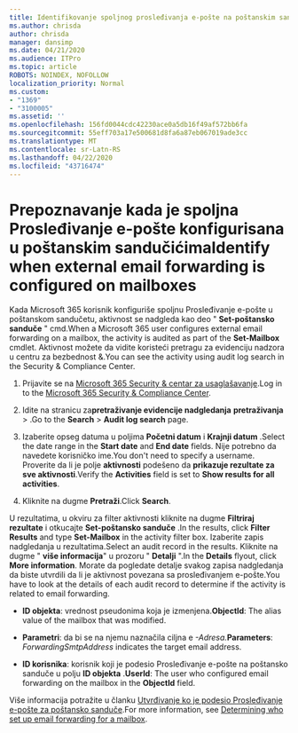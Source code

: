 ```yaml
---
title: Identifikovanje spoljnog prosleđivanja e-pošte na poštanskim sandučićima u evidencijama nadgledanja
ms.author: chrisda
author: chrisda
manager: dansimp
ms.date: 04/21/2020
ms.audience: ITPro
ms.topic: article
ROBOTS: NOINDEX, NOFOLLOW
localization_priority: Normal
ms.custom:
- "1369"
- "3100005"
ms.assetid: ''
ms.openlocfilehash: 156fd0044cdc42230ace0a5db16f49af572bb6fa
ms.sourcegitcommit: 55eff703a17e500681d8fa6a87eb067019ade3cc
ms.translationtype: MT
ms.contentlocale: sr-Latn-RS
ms.lasthandoff: 04/22/2020
ms.locfileid: "43716474"
---
```

# <a name="identify-when-external-email-forwarding-is-configured-on-mailboxes"></a><span data-ttu-id="34605-102">Prepoznavanje kada je spoljna Prosleđivanje e-pošte konfigurisana u poštanskim sandučićima</span><span class="sxs-lookup"><span data-stu-id="34605-102">Identify when external email forwarding is configured on mailboxes</span></span>

<span data-ttu-id="34605-103">Kada Microsoft 365 korisnik konfiguriše spoljnu Prosleđivanje e-pošte u poštanskom sandučetu, aktivnost se nadgleda kao deo " **Set-poštansko sanduče** " cmd.</span><span class="sxs-lookup"><span data-stu-id="34605-103">When a Microsoft 365 user configures external email forwarding on a mailbox, the activity is audited as part of the **Set-Mailbox** cmdlet.</span></span> <span data-ttu-id="34605-104">Aktivnost možete da vidite koristeći pretragu za evidenciju nadzora u centru za bezbednost &.</span><span class="sxs-lookup"><span data-stu-id="34605-104">You can see the activity using audit log search in the Security & Compliance Center.</span></span>

1. <span data-ttu-id="34605-105">Prijavite se na [Microsoft 365 Security & centar za usaglašavanje](https://protection.office.com/).</span><span class="sxs-lookup"><span data-stu-id="34605-105">Log in to the [Microsoft 365 Security & Compliance Center](https://protection.office.com/).</span></span>

2. <span data-ttu-id="34605-106">Idite na stranicu za**pretraživanje evidencije nadgledanja** **pretraživanja** > .</span><span class="sxs-lookup"><span data-stu-id="34605-106">Go to the **Search** > **Audit log search** page.</span></span>

3. <span data-ttu-id="34605-107">Izaberite opseg datuma u poljima **Početni datum** i **Krajnji datum** .</span><span class="sxs-lookup"><span data-stu-id="34605-107">Select the date range in the **Start date** and **End date** fields.</span></span> <span data-ttu-id="34605-108">Nije potrebno da navedete korisničko ime.</span><span class="sxs-lookup"><span data-stu-id="34605-108">You don't need to specify a username.</span></span> <span data-ttu-id="34605-109">Proverite da li je polje **aktivnosti** podešeno da **prikazuje rezultate za sve aktivnosti**.</span><span class="sxs-lookup"><span data-stu-id="34605-109">Verify the **Activities** field is set to **Show results for all activities**.</span></span>

4. <span data-ttu-id="34605-110">Kliknite na dugme **Pretraži**.</span><span class="sxs-lookup"><span data-stu-id="34605-110">Click **Search**.</span></span>

<span data-ttu-id="34605-111">U rezultatima, u okviru za filter aktivnosti kliknite na dugme **Filtriraj rezultate** i otkucajte **Set-poštansko sanduče** .</span><span class="sxs-lookup"><span data-stu-id="34605-111">In the results, click **Filter Results** and type **Set-Mailbox** in the activity filter box.</span></span> <span data-ttu-id="34605-112">Izaberite zapis nadgledanja u rezultatima.</span><span class="sxs-lookup"><span data-stu-id="34605-112">Select an audit record in the results.</span></span> <span data-ttu-id="34605-113">Kliknite na dugme " **više informacija**" u prozoru " **Detalji** ".</span><span class="sxs-lookup"><span data-stu-id="34605-113">In the **Details** flyout, click **More information**.</span></span> <span data-ttu-id="34605-114">Morate da pogledate detalje svakog zapisa nadgledanja da biste utvrdili da li je aktivnost povezana sa prosleđivanjem e-pošte.</span><span class="sxs-lookup"><span data-stu-id="34605-114">You have to look at the details of each audit record to determine if the activity is related to email forwarding.</span></span>

- <span data-ttu-id="34605-115">**ID objekta**: vrednost pseudonima koja je izmenjena.</span><span class="sxs-lookup"><span data-stu-id="34605-115">**ObjectId**: The alias value of the mailbox that was modified.</span></span>

- <span data-ttu-id="34605-116">**Parametri**: da bi se na njemu naznačila ciljna e _-Adresa._</span><span class="sxs-lookup"><span data-stu-id="34605-116">**Parameters**: _ForwardingSmtpAddress_ indicates the target email address.</span></span>

- <span data-ttu-id="34605-117">**ID korisnika**: korisnik koji je podesio Prosleđivanje e-pošte na poštansko sanduče u polju **ID objekta** .</span><span class="sxs-lookup"><span data-stu-id="34605-117">**UserId**: The user who configured email forwarding on the mailbox in the **ObjectId** field.</span></span>

<span data-ttu-id="34605-118">Više informacija potražite u članku [Utvrđivanje ko je podesio Prosleđivanje e-pošte za poštansko sanduče](https://docs.microsoft.com/office365/securitycompliance/auditing-troubleshooting-scenarios#determining-who-set-up-email-forwarding-for-a-mailbox).</span><span class="sxs-lookup"><span data-stu-id="34605-118">For more information, see [Determining who set up email forwarding for a mailbox](https://docs.microsoft.com/office365/securitycompliance/auditing-troubleshooting-scenarios#determining-who-set-up-email-forwarding-for-a-mailbox).</span></span>
